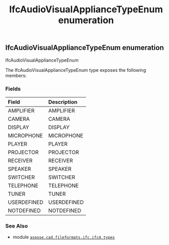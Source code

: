 ﻿---
title: IfcAudioVisualApplianceTypeEnum enumeration
second_title: Aspose.CAD for Python via .NET API References
description: 
type: docs
weight: 2040
url: /aspose.cad.fileformats.ifc.ifc4.types/ifcaudiovisualappliancetypeenum/
is_root: false
---

## IfcAudioVisualApplianceTypeEnum enumeration

IfcAudioVisualApplianceTypeEnum



The IfcAudioVisualApplianceTypeEnum type exposes the following members:

### Fields
| Field | Description |
| :- | :- |
| AMPLIFIER | AMPLIFIER |
| CAMERA | CAMERA |
| DISPLAY | DISPLAY |
| MICROPHONE | MICROPHONE |
| PLAYER | PLAYER |
| PROJECTOR | PROJECTOR |
| RECEIVER | RECEIVER |
| SPEAKER | SPEAKER |
| SWITCHER | SWITCHER |
| TELEPHONE | TELEPHONE |
| TUNER | TUNER |
| USERDEFINED | USERDEFINED |
| NOTDEFINED | NOTDEFINED |



### See Also
* module [`aspose.cad.fileformats.ifc.ifc4.types`](..)
